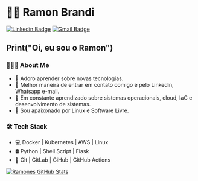 
# :man_technologist: Ramon Brandi



[![Linkedin Badge](https://img.shields.io/badge/-LinkedIn-blue?style=flat-square&logo=Linkedin&logoColor=white&link=https://www.linkedin.com/in/ramonbrandi/)](https://www.linkedin.com/in/ramonbrandi/)
[![Gmail Badge](https://img.shields.io/badge/-Gmail-c14438?style=flat-square&logo=Gmail&logoColor=white&link=mailto:ramonbrand@gmail.com)](mailto:ramonbrand@gmail.com)


<h2>Print("Oi, eu sou o Ramon")</h2>

<h3> 👨🏻‍💻 About Me </h3>

- 🤔 Adoro aprender sobre novas tecnologias.
- 💼 Melhor maneira de entrar em contato comigo é pelo Linkedin, Whatsapp e-mail.
- 🌱 Em constante aprendizado sobre sistemas operacionais, cloud, IaC e desenvolvimento de sistemas.
- 🐧 Sou apaixonado por Linux e Software Livre.

<h3>🛠 Tech Stack</h3>

- 💻 Docker | Kubernetes | AWS | Linux
- 🛢 Python | Shell Script | Flask
- 🔧 Git | GitLab | GiHub | GitHub Actions


[![Ramones GitHub Stats](https://github-readme-stats.vercel.app/api?username=RamonBrandi&show_icons=true)](https://github.com/RamonBrandi)

